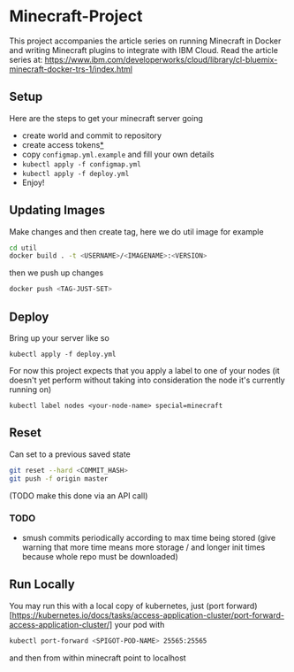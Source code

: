 # Minecraft-Project
This project accompanies the article series on running Minecraft in Docker and
writing Minecraft plugins to integrate with IBM Cloud. 
Read the article series at: https://www.ibm.com/developerworks/cloud/library/cl-bluemix-minecraft-docker-trs-1/index.html

## Setup
Here are the steps to get your minecraft server going
- create world and commit to repository
- create access tokens[*](https://support.cloudbees.com/hc/en-us/articles/234710368-GitHub-Permissions-and-API-token-Scopes-for-Jenkins)
- copy `configmap.yml.example` and fill your own details
- `kubectl apply -f configmap.yml`
- `kubectl apply -f deploy.yml`
- Enjoy!
## Updating Images
Make changes and then create tag, here we do util image for example

```bash
cd util
docker build . -t <USERNAME>/<IMAGENAME>:<VERSION>
```

then we push up changes

```bash
docker push <TAG-JUST-SET>
```
## Deploy
Bring up your server like so

```
kubectl apply -f deploy.yml
```

For now this project expects that you apply a label to one of your nodes (it doesn't yet perform without taking into consideration the node it's currently running on)

```
kubectl label nodes <your-node-name> special=minecraft
```

## Reset

Can set to a previous saved state
```bash
git reset --hard <COMMIT_HASH>
git push -f origin master
```
(TODO make this done via an API call)

### TODO

- smush commits periodically according to max time being stored (give warning that more time means more storage / and longer init times because whole repo must be downloaded)

## Run Locally
You may run this with a local copy of kubernetes, just (port forward)[https://kubernetes.io/docs/tasks/access-application-cluster/port-forward-access-application-cluster/] your pod with

```bash
kubectl port-forward <SPIGOT-POD-NAME> 25565:25565
```
and then from within minecraft point to localhost

